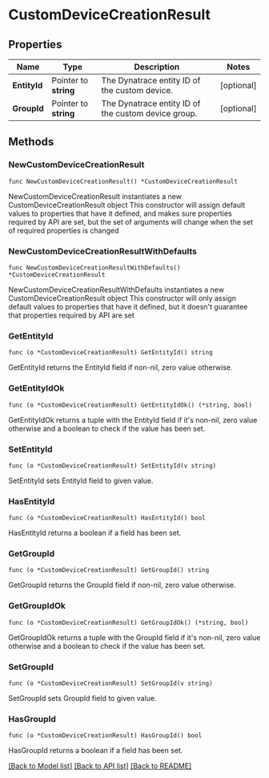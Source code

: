 # CustomDeviceCreationResult

## Properties

Name | Type | Description | Notes
------------ | ------------- | ------------- | -------------
**EntityId** | Pointer to **string** | The Dynatrace entity ID of the custom device. | [optional] 
**GroupId** | Pointer to **string** | The Dynatrace entity ID of the custom device group. | [optional] 

## Methods

### NewCustomDeviceCreationResult

`func NewCustomDeviceCreationResult() *CustomDeviceCreationResult`

NewCustomDeviceCreationResult instantiates a new CustomDeviceCreationResult object
This constructor will assign default values to properties that have it defined,
and makes sure properties required by API are set, but the set of arguments
will change when the set of required properties is changed

### NewCustomDeviceCreationResultWithDefaults

`func NewCustomDeviceCreationResultWithDefaults() *CustomDeviceCreationResult`

NewCustomDeviceCreationResultWithDefaults instantiates a new CustomDeviceCreationResult object
This constructor will only assign default values to properties that have it defined,
but it doesn't guarantee that properties required by API are set

### GetEntityId

`func (o *CustomDeviceCreationResult) GetEntityId() string`

GetEntityId returns the EntityId field if non-nil, zero value otherwise.

### GetEntityIdOk

`func (o *CustomDeviceCreationResult) GetEntityIdOk() (*string, bool)`

GetEntityIdOk returns a tuple with the EntityId field if it's non-nil, zero value otherwise
and a boolean to check if the value has been set.

### SetEntityId

`func (o *CustomDeviceCreationResult) SetEntityId(v string)`

SetEntityId sets EntityId field to given value.

### HasEntityId

`func (o *CustomDeviceCreationResult) HasEntityId() bool`

HasEntityId returns a boolean if a field has been set.

### GetGroupId

`func (o *CustomDeviceCreationResult) GetGroupId() string`

GetGroupId returns the GroupId field if non-nil, zero value otherwise.

### GetGroupIdOk

`func (o *CustomDeviceCreationResult) GetGroupIdOk() (*string, bool)`

GetGroupIdOk returns a tuple with the GroupId field if it's non-nil, zero value otherwise
and a boolean to check if the value has been set.

### SetGroupId

`func (o *CustomDeviceCreationResult) SetGroupId(v string)`

SetGroupId sets GroupId field to given value.

### HasGroupId

`func (o *CustomDeviceCreationResult) HasGroupId() bool`

HasGroupId returns a boolean if a field has been set.


[[Back to Model list]](../README.md#documentation-for-models) [[Back to API list]](../README.md#documentation-for-api-endpoints) [[Back to README]](../README.md)


